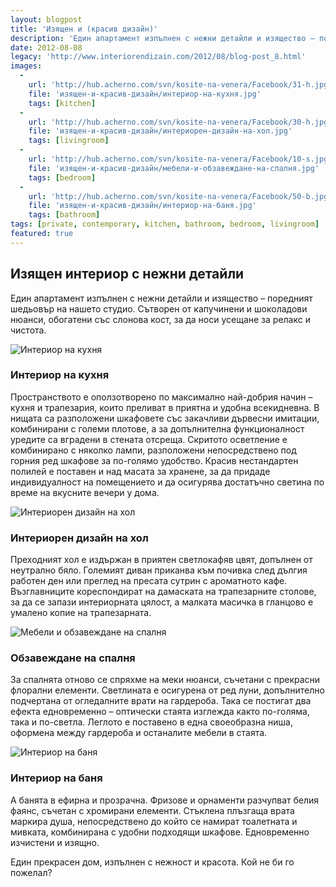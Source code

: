 ```yaml
---
layout: blogpost
title: 'Изящен и (красив дизайн)'
description: 'Един апартамент изпълнен с нежни детайли и изящество – поредният шедьовър на нашето студио. Сътворен от капучинени и шоколадови нюанси, обогатени със слонова кост, за да носи усещане за релакс и чистота.'
date: 2012-08-08
legacy: 'http://www.interiorendizain.com/2012/08/blog-post_8.html'
images:
  -
    url: 'http://hub.acherno.com/svn/kosite-na-venera/Facebook/31-h.jpg'
    file: 'изящен-и-красив-дизайн/интериор-на-кухня.jpg'
    tags: [kitchen]
  -
    url: 'http://hub.acherno.com/svn/kosite-na-venera/Facebook/30-h.jpg'
    file: 'изящен-и-красив-дизайн/интериорен-дизайн-на-хол.jpg'
    tags: [livingroom]
  -
    url: 'http://hub.acherno.com/svn/kosite-na-venera/Facebook/10-s.jpg'
    file: 'изящен-и-красив-дизайн/мебели-и-обзавеждане-на-спалня.jpg'
    tags: [bedroom]
  -
    url: 'http://hub.acherno.com/svn/kosite-na-venera/Facebook/50-b.jpg'
    file: 'изящен-и-красив-дизайн/интериор-на-баня.jpg'
    tags: [bathroom]
tags: [private, contemporary, kitchen, bathroom, bedroom, livingroom]
featured: true
---
```

## **Изящен интериор** с нежни детайли
Един апартамент изпълнен с нежни детайли и изящество – поредният шедьовър на нашето студио. Сътворен от капучинени и шоколадови нюанси, обогатени със слонова кост, за да носи усещане за релакс и чистота.

![Интериор на кухня](изящен-и-красив-дизайн/интериор-на-кухня.jpg)
### Интериор на **кухня**

Пространството е оползотворено по максимално най-добрия начин – кухня и трапезария, които преливат в приятна и удобна всекидневна. В нищата са разположени шкафовете със закачливи дървесни имитации, комбинирани с големи плотове, а за допълнителна функционалност уредите са вградени в стената отсреща. Скритото осветление е комбинирано с няколко лампи, разположени непосредствено под горния ред шкафове за по-голямо удобство. Красив нестандартен полилей е поставен и над масата за хранене, за да придаде индивидуалност на помещението и да осигурява достатъчно светина по време на вкусните вечери у дома.

![Интериорен дизайн на хол](изящен-и-красив-дизайн/интериорен-дизайн-на-хол.jpg)
### Интериорен дизайн на **хол**

Преходният хол е издържан в приятен светлокафяв цвят, допълнен от неутрално бяло. Големият диван приканва към почивка след  дългия работен ден или преглед на пресата сутрин с ароматното кафе. Възглавниците кореспондират на дамаската на трапезарните столове, за да се запази интериорната цялост, а малката масичка в гланцово е умалено копие на трапезарната.

![Мебели и обзавеждане на спалня](изящен-и-красив-дизайн/мебели-и-обзавеждане-на-спалня.jpg)
### Обзавеждане на **спалня**

За спалнята отново се спряхме на меки нюанси, съчетани с прекрасни флорални елементи. Светлината е осигурена от ред луни, допълнително подчертана от огледалните врати на гардероба. Така се постигат два ефекта едновременно – оптически стаята изглежда както по-голяма, така и по-светла. Леглото е поставено в една своеобразна ниша, оформена между гардероба и останалите мебели в стаята.

![Интериор на баня](изящен-и-красив-дизайн/интериор-на-баня.jpg)
### Интериор на **баня**

А банята в ефирна и прозрачна. Фризове и орнаменти разчупват белия фаянс, съчетан с хромирани елементи. Стъклена плъзгаща врата маркира душа, непосредствено до който се намират тоалетната и мивката, комбинирана с удобни подходящи шкафове. Едновременно изчистени и изящно.

Един прекрасен дом, изпълнен с нежност и красота. Кой не би го пожелал?


